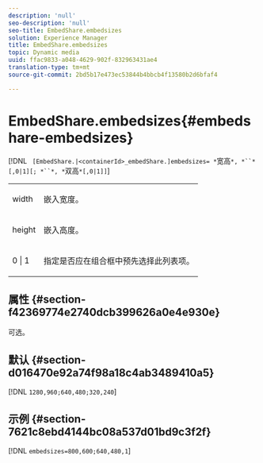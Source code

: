 ```yaml
---
description: 'null'
seo-description: 'null'
seo-title: EmbedShare.embedsizes
solution: Experience Manager
title: EmbedShare.embedsizes
topic: Dynamic media
uuid: ffac9833-a048-4629-902f-832963431ae4
translation-type: tm+mt
source-git-commit: 2bd5b17e473ec53844b4bbcb4f13580b2d6bfaf4

---
```



# EmbedShare.embedsizes{#embedshare-embedsizes}

[!DNL ` [EmbedShare.|<containerId>_embedShare.]embedsizes= *`宽高`*, *``*[,0|1][; *``*, *`双高`*[,0|1]]`]

<table id="table_2B109D2F91E64B5382B31921C3780FA5"> 
 <tbody> 
  <tr> 
   <td colname="col1"> <p> <span class="codeph"> <span class="varname"> width </span> </span> </p> </td> 
   <td colname="col2"> <p>嵌入宽度。 </p> </td> 
  </tr> 
  <tr> 
   <td colname="col1"> <p> <span class="codeph"> <span class="varname"> height </span> </span> </p> </td> 
   <td colname="col2"> <p>嵌入高度。 </p> </td> 
  </tr> 
  <tr> 
   <td colname="col1"> <p> <span class="codeph"> 0 | 1 </span> </p> </td> 
   <td colname="col2"> <p> 指定是否应在组合框中预先选择此列表项。 </p> </td> 
  </tr> 
 </tbody> 
</table>

## 属性 {#section-f42369774e2740dcb399626a0e4e930e}

可选。

## 默认 {#section-d016470e92a74f98a18c4ab3489410a5}

[!DNL `1280,960;640,480;320,240`]

## 示例 {#section-7621c8ebd4144bc08a537d01bd9c3f2f}

[!DNL `embedsizes=800,600;640,480,1`]
